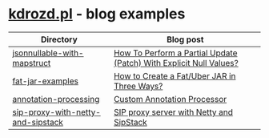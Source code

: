 # [kdrozd.pl](https://kdrozd.pl/) - blog examples

[fat-jar-examples-blog]: https://kdrozd.pl/how-to-create-a-fat-uber-jar/
[jsonnullable-with-mapstruct-blog]: https://kdrozd.pl/how-to-perform-a-partial-update-patch-with-explicit-null/
[custom-annotation-processor]: https://kdrozd.pl/custom-annotation-processor/
[sip-proxy-with-netty-and-sipstack]: https://kdrozd.pl/sip-proxy-with-netty-and-sipstack/

| Directory | Blog post |
| --------- | --------- |
| [jsonnullable-with-mapstruct](jsonnullable-with-mapstruct/) | [How To Perform a Partial Update (Patch) With Explicit Null Values?][jsonnullable-with-mapstruct-blog]|
| [fat-jar-examples](fat-jar-examples/) | [How to Create a Fat/Uber JAR in Three Ways?][fat-jar-examples-blog]|
| [annotation-processing](annotation-processing/) | [Custom Annotation Processor][custom-annotation-processor]|
| [sip-proxy-with-netty-and-sipstack](sip-proxy-with-netty-and-sipstack/) | [SIP proxy server with Netty and SipStack][sip-proxy-with-netty-and-sipstack]|